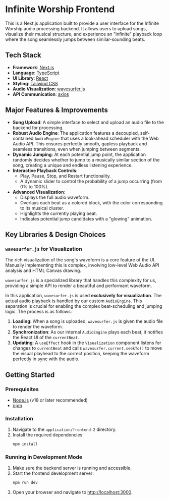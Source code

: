 # Infinite Worship Frontend

This is a Next.js application built to provide a user interface for the Infinite Worship audio processing backend. It allows users to upload songs, visualize their musical structure, and experience an "infinite" playback loop where the song seamlessly jumps between similar-sounding beats.

## Tech Stack

*   **Framework**: [Next.js](https://nextjs.org/)
*   **Language**: [TypeScript](https://www.typescriptlang.org/)
*   **UI Library**: [React](https://reactjs.org/)
*   **Styling**: [Tailwind CSS](https://tailwindcss.com/)
*   **Audio Visualization**: [wavesurfer.js](https://wavesurfer.xyz/)
*   **API Communication**: [axios](https://axios-http.com/)

## Major Features & Improvements

*   **Song Upload**: A simple interface to select and upload an audio file to the backend for processing.
*   **Robust Audio Engine**: The application features a decoupled, self-contained `AudioEngine` that uses a look-ahead scheduler with the Web Audio API. This ensures perfectly smooth, gapless playback and seamless transitions, even when jumping between segments.
*   **Dynamic Jumping**: At each potential jump point, the application randomly decides whether to jump to a musically similar section of the song, creating a unique and endless listening experience.
*   **Interactive Playback Controls**:
    *   Play, Pause, Stop, and Restart functionality.
    *   A dynamic slider to control the probability of a jump occurring (from 0% to 100%).
*   **Advanced Visualization**:
    *   Displays the full audio waveform.
    *   Overlays each beat as a colored block, with the color corresponding to its musical cluster.
    *   Highlights the currently playing beat.
    *   Indicates potential jump candidates with a "glowing" animation.

## Key Libraries & Design Choices

### `wavesurfer.js` for Visualization

The rich visualization of the song's waveform is a core feature of the UI. Manually implementing this is complex, involving low-level Web Audio API analysis and HTML Canvas drawing.

`wavesurfer.js` is a specialized library that handles this complexity for us, providing a simple API to render a beautiful and performant waveform.

In this application, `wavesurfer.js` is used **exclusively for visualization**. The actual audio playback is handled by our custom `AudioEngine`. This separation is crucial for enabling the complex beat-scheduling and jumping logic. The process is as follows:

1.  **Loading**: When a song is uploaded, `wavesurfer.js` is given the audio file to render the waveform.
2.  **Synchronization**: As our internal `AudioEngine` plays each beat, it notifies the React UI of the `currentBeat`.
3.  **Updating**: A `useEffect` hook in the `Visualization` component listens for changes to `currentBeat` and calls `wavesurfer.current.seekTo()` to move the visual playhead to the correct position, keeping the waveform perfectly in sync with the audio.

## Getting Started

### Prerequisites

*   [Node.js](https://nodejs.org/) (v18 or later recommended)
*   [npm](https://www.npmjs.com/)

### Installation

1.  Navigate to the `application/frontend-2` directory.
2.  Install the required dependencies:
    ```bash
    npm install
    ```

### Running in Development Mode

1.  Make sure the backend server is running and accessible.
2.  Start the frontend development server:
    ```bash
    npm run dev
    ```
3.  Open your browser and navigate to [http://localhost:3000](http://localhost:3000).

